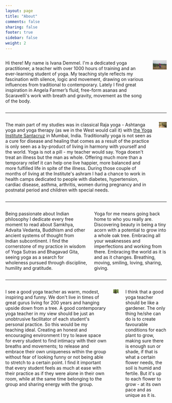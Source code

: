 ```yaml
---
layout: page
title: "About"
comments: false
sharing: false
footer: true
sidebar: false
weight: 2
---
```


<div class="columns">

<p>Hi there! My name is Ivana Demmel. I'm a dedicated yoga practitioner, a teacher with over 1000 hours of training and an ever-learning student of yoga. My teaching style reflects my fascination with silence, logic and movement, drawing on various influences from traditional to contemporary. Lately I find great inspiration in Angela Farmer’s fluid, free-form asanas and Scaravelli's work with breath and gravity, movement as the song of the body.</p>

<p class="centeredimage"><img src="../images/meditation_in_tall_grass.jpg" alt="Meditation in tall grass"></img></p>

</div>

___________________

<div class="columns">

<p>The main part of my studies was in classical Raja yoga - Ashtanga yoga and yoga therapy (as we in the West would call it) with <a href="http://theyogainstitute.org/">the Yoga Institute Santacruz</a> in Mumbai, India. Traditionally yoga is not seen as a cure for disease and healing that comes as a result of the practice is only seen as a by-product of living in harmony with yourself and the world. Yoga is not a pill - my teacher would say. Yoga doesn't treat an illness but the man as whole. Offering much more than a temporary relief it can help one live happier, more balanced and more fulfilled life in spite of the illness. During those couple of months of living at the Institute's ashram I had a chance to work in health camps dedicated to people with diabetes, hypertension, cardiac disease, asthma, arthritis, women during pregnancy and in postnatal period and children with special needs.</p>

<p class="centeredimage"><img src="../images/teaching_in_india.jpg" alt="Teaching in India"></img></p>

</div>

___________________

<div class="columns">

<p>Being passionate about Indian philosophy I dedicate every free moment to read about Samkhya, Advaita Vedanta, Buddhism and other ancient systems of thought from Indian subcontinent. I find the cornerstone of my practice in wisdom of Yoga Sutras and Bhagavad Gita, seeing yoga as a search for wholeness pursued through discipline, humility and gratitude.</p>

<p>Yoga for me means going back home to who you really are. Discovering beauty in being a tiny acorn with a potential to grow into a whole oak tree. Embracing all your weaknesses and imperfections and working from there. Embracing the world as it is and as it changes. Breathing, moving, smiling, loving, sharing, giving.</p>

</div>

___________________

<div class="columns">

<p>I see a good yoga teacher as warm, modest, inspiring and funny. We don't live in times of great gurus living for 200 years and hanging upside down from a tree. A good contemporary yoga teacher in my view should be just an unobtrusive facilitator of each student's personal practice. So this would be my teaching ideal. Creating an honest and encouraging environment I try to leave space for every student to find intimacy with their own breaths and movements; to release and embrace their own uniqueness within the group without fear of looking funny or not being able to stretch to a certain point. I find it important that every student feels as much at ease with their practice as if they were alone in their own room, while at the same time belonging to the group and sharing energy with the group.</p>


<p class="centeredimage"><img src="../images/Vajrasana.jpg" alt="Vajrasana"></img></p>

<p>I think that a good yoga teacher should be like a gardener. The only thing he/she can do is to create favourable conditions for each plant to grow, making sure there is enough sun or shade, if that is what a certain flower needs, the soil is humid and fertile. But it's up to each flower to grow - at its own pace and as unique as it is.</p>

</div>

